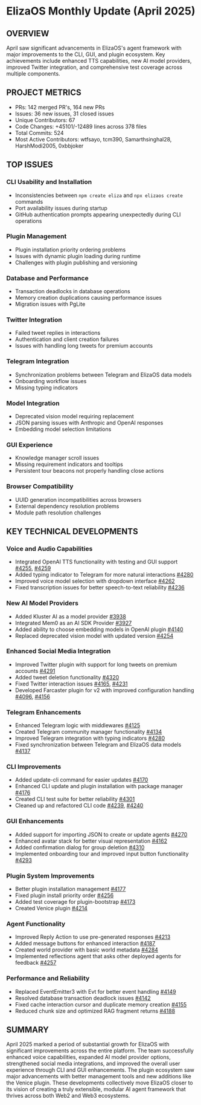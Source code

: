 # ElizaOS Monthly Update (April 2025)

## OVERVIEW
April saw significant advancements in ElizaOS's agent framework with major improvements to the CLI, GUI, and plugin ecosystem. Key achievements include enhanced TTS capabilities, new AI model providers, improved Twitter integration, and comprehensive test coverage across multiple components.

## PROJECT METRICS
- PRs: 142 merged PR's, 164 new PRs
- Issues: 36 new issues, 31 closed issues
- Unique Contributors: 67
- Code Changes: +45101/-12489 lines across 378 files
- Total Commits: 524
- Most Active Contributors: wtfsayo, tcm390, Samarthsinghal28, HarshModi2005, 0xbbjoker

## TOP ISSUES

### CLI Usability and Installation
- Inconsistencies between `npm create eliza` and `npx elizaos create` commands
- Port availability issues during startup
- GitHub authentication prompts appearing unexpectedly during CLI operations

### Plugin Management
- Plugin installation priority ordering problems
- Issues with dynamic plugin loading during runtime
- Challenges with plugin publishing and versioning

### Database and Performance
- Transaction deadlocks in database operations
- Memory creation duplications causing performance issues
- Migration issues with PgLite

### Twitter Integration
- Failed tweet replies in interactions
- Authentication and client creation failures
- Issues with handling long tweets for premium accounts

### Telegram Integration
- Synchronization problems between Telegram and ElizaOS data models
- Onboarding workflow issues
- Missing typing indicators

### Model Integration
- Deprecated vision model requiring replacement
- JSON parsing issues with Anthropic and OpenAI responses
- Embedding model selection limitations

### GUI Experience
- Knowledge manager scroll issues
- Missing requirement indicators and tooltips
- Persistent tour beacons not properly handling close actions

### Browser Compatibility
- UUID generation incompatibilities across browsers
- External dependency resolution problems
- Module path resolution challenges

## KEY TECHNICAL DEVELOPMENTS

### Voice and Audio Capabilities
- Integrated OpenAI TTS functionality with testing and GUI support [#4255](https://github.com/elizaos/eliza/pull/4255), [#4259](https://github.com/elizaos/eliza/pull/4259)
- Added typing indicator to Telegram for more natural interactions [#4280](https://github.com/elizaos/eliza/pull/4280)
- Improved voice model selection with dropdown interface [#4262](https://github.com/elizaos/eliza/pull/4262)
- Fixed transcription issues for better speech-to-text reliability [#4236](https://github.com/elizaos/eliza/pull/4236)

### New AI Model Providers
- Added Kluster AI as a model provider [#3938](https://github.com/elizaos/eliza/pull/3938)
- Integrated Mem0 as an AI SDK Provider [#3927](https://github.com/elizaos/eliza/pull/3927)
- Added ability to choose embedding models in OpenAI plugin [#4140](https://github.com/elizaos/eliza/pull/4140)
- Replaced deprecated vision model with updated version [#4254](https://github.com/elizaos/eliza/pull/4254)

### Enhanced Social Media Integration
- Improved Twitter plugin with support for long tweets on premium accounts [#4291](https://github.com/elizaos/eliza/pull/4291)
- Added tweet deletion functionality [#4320](https://github.com/elizaos/eliza/pull/4320)
- Fixed Twitter interaction issues [#4165](https://github.com/elizaos/eliza/pull/4165), [#4231](https://github.com/elizaos/eliza/pull/4231)
- Developed Farcaster plugin for v2 with improved configuration handling [#4096](https://github.com/elizaos/eliza/pull/4096), [#4156](https://github.com/elizaos/eliza/pull/4156)

### Telegram Enhancements
- Enhanced Telegram logic with middlewares [#4125](https://github.com/elizaos/eliza/pull/4125)
- Created Telegram community manager functionality [#4134](https://github.com/elizaos/eliza/pull/4134)
- Improved Telegram integration with typing indicators [#4280](https://github.com/elizaos/eliza/pull/4280)
- Fixed synchronization between Telegram and ElizaOS data models [#4137](https://github.com/elizaos/eliza/pull/4137)

### CLI Improvements
- Added update-cli command for easier updates [#4170](https://github.com/elizaos/eliza/pull/4170)
- Enhanced CLI update and plugin installation with package manager [#4176](https://github.com/elizaos/eliza/pull/4176)
- Created CLI test suite for better reliability [#4301](https://github.com/elizaos/eliza/pull/4301)
- Cleaned up and refactored CLI code [#4239](https://github.com/elizaos/eliza/pull/4239), [#4240](https://github.com/elizaos/eliza/pull/4240)

### GUI Enhancements
- Added support for importing JSON to create or update agents [#4270](https://github.com/elizaos/eliza/pull/4270)
- Enhanced avatar stack for better visual representation [#4162](https://github.com/elizaos/eliza/pull/4162)
- Added confirmation dialog for group deletion [#4310](https://github.com/elizaos/eliza/pull/4310)
- Implemented onboarding tour and improved input button functionality [#4293](https://github.com/elizaos/eliza/pull/4293)

### Plugin System Improvements
- Better plugin installation management [#4177](https://github.com/elizaos/eliza/pull/4177)
- Fixed plugin install priority order [#4256](https://github.com/elizaos/eliza/pull/4256)
- Added test coverage for plugin-bootstrap [#4173](https://github.com/elizaos/eliza/pull/4173)
- Created Venice plugin [#4214](https://github.com/elizaos/eliza/pull/4214)

### Agent Functionality
- Improved Reply Action to use pre-generated responses [#4213](https://github.com/elizaos/eliza/pull/4213)
- Added message buttons for enhanced interaction [#4187](https://github.com/elizaos/eliza/pull/4187)
- Created world provider with basic world metadata [#4284](https://github.com/elizaos/eliza/pull/4284)
- Implemented reflections agent that asks other deployed agents for feedback [#4257](https://github.com/elizaos/eliza/pull/4257)

### Performance and Reliability
- Replaced EventEmitter3 with Evt for better event handling [#4149](https://github.com/elizaos/eliza/pull/4149)
- Resolved database transaction deadlock issues [#4142](https://github.com/elizaos/eliza/pull/4142)
- Fixed cache interaction cursor and duplicate memory creation [#4155](https://github.com/elizaos/eliza/pull/4155)
- Reduced chunk size and optimized RAG fragment returns [#4188](https://github.com/elizaos/eliza/pull/4188)

## SUMMARY
April 2025 marked a period of substantial growth for ElizaOS with significant improvements across the entire platform. The team successfully enhanced voice capabilities, expanded AI model provider options, strengthened social media integrations, and improved the overall user experience through CLI and GUI enhancements. The plugin ecosystem saw major advancements with better management tools and new additions like the Venice plugin. These developments collectively move ElizaOS closer to its vision of creating a truly extensible, modular AI agent framework that thrives across both Web2 and Web3 ecosystems.